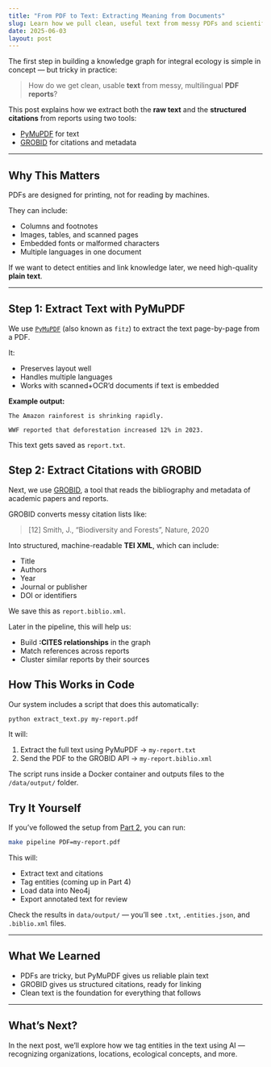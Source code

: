 ```yaml
---
title: "From PDF to Text: Extracting Meaning from Documents"
slug: Learn how we pull clean, useful text from messy PDFs and scientific citations.
date: 2025-06-03
layout: post
---
```



The first step in building a knowledge graph for integral ecology is simple in concept — but tricky in practice:

> How do we get clean, usable **text** from messy, multilingual **PDF reports**?

This post explains how we extract both the **raw text** and the **structured citations** from reports using two tools:
- [PyMuPDF](https://pymupdf.readthedocs.io/en/latest/index.html) for text
- [GROBID](https://grobid.readthedocs.io/en/latest/) for citations and metadata

---

## Why This Matters

PDFs are designed for printing, not for reading by machines.

They can include:
- Columns and footnotes
- Images, tables, and scanned pages
- Embedded fonts or malformed characters
- Multiple languages in one document

If we want to detect entities and link knowledge later, we need high-quality **plain text**.

---

## Step 1: Extract Text with PyMuPDF

We use [`PyMuPDF`](https://pymupdf.readthedocs.io/) (also known as `fitz`) to extract the text page-by-page from a PDF.

It:
- Preserves layout well
- Handles multiple languages
- Works with scanned+OCR’d documents if text is embedded

**Example output:**

```plaintext
The Amazon rainforest is shrinking rapidly.

WWF reported that deforestation increased 12% in 2023.
```

This text gets saved as `report.txt`.

## Step 2: Extract Citations with GROBID

Next, we use [GROBID](https://github.com/kermitt2/grobid), a tool that reads the bibliography and metadata of academic papers and reports.

GROBID converts messy citation lists like:

> [12] Smith, J., “Biodiversity and Forests”, Nature, 2020

Into structured, machine-readable **TEI XML**, which can include:

* Title
* Authors
* Year
* Journal or publisher
* DOI or identifiers

We save this as `report.biblio.xml`.

Later in the pipeline, this will help us:

* Build **:CITES relationships** in the graph
* Match references across reports
* Cluster similar reports by their sources

## How This Works in Code

Our system includes a script that does this automatically:

```bash
python extract_text.py my-report.pdf
```

It will:

1.	Extract the full text using PyMuPDF → `my-report.txt`
2.	Send the PDF to the GROBID API → `my-report.biblio.xml`

The script runs inside a Docker container and outputs files to the `/data/output/` folder.

## Try It Yourself

If you’ve followed the setup from [Part 2](/posts/20_building_blocks/), you can run:

```bash
make pipeline PDF=my-report.pdf
```

This will:

* Extract text and citations
* Tag entities (coming up in Part 4)
* Load data into Neo4j
* Export annotated text for review

Check the results in `data/output/` — you’ll see `.txt`, `.entities.json`, and `.biblio.xml` files.

---

## What We Learned

* PDFs are tricky, but PyMuPDF gives us reliable plain text
* GROBID gives us structured citations, ready for linking
* Clean text is the foundation for everything that follows

---

## What’s Next?

In the next post, we’ll explore how we tag entities in the text using AI — recognizing organizations, locations, ecological concepts, and more.


